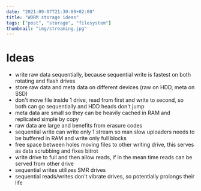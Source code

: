 ```yaml
---
date: "2021-09-07T21:30:00+02:00"
title: "WORM storage ideas"
tags: ["post", "storage", "filesystem"]
thumbnail: "img/streaming.jpg"
---
```


# Ideas
- write raw data sequentially, because sequential write is fastest on both rotating and flash drives
- store raw data and meta data on different devices (raw on HDD, meta on SSD)
- don't move file inside 1 drive, read from first and write to second, so both can go sequentially and HDD heads don't jump
- meta data are small so they can be heavily cached in RAM and replicated simple by copy
- raw data are large and benefits from erasure codes
- sequential write can write only 1 stream so man slow uploaders needs to be buffered in RAM and write only full blocks
- free space between holes moving files to other writing drive, this serves as data scrubbing and fixes bitrot
- write drive to full and then allow reads, if in the mean time reads can be served from other drive
- sequential writes utilizes SMR drives
- sequential reads/writes don't vibrate drives, so potentially prolongs their life

